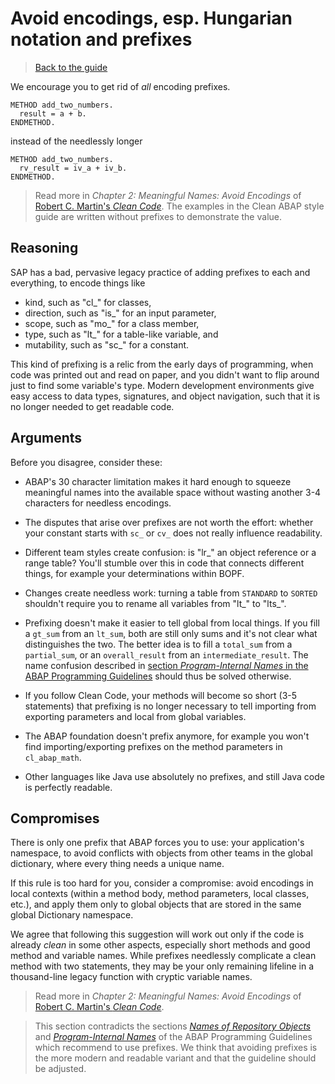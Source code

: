 # Avoid encodings, esp. Hungarian notation and prefixes

> [Back to the guide](../CleanABAP.md)

We encourage you to get rid of _all_ encoding prefixes.

```ABAP
METHOD add_two_numbers.
  result = a + b.
ENDMETHOD.
```

instead of the needlessly longer

```ABAP
METHOD add_two_numbers.
  rv_result = iv_a + iv_b.
ENDMETHOD.
```

> Read more in _Chapter 2: Meaningful Names: Avoid Encodings_ of [Robert C. Martin's _Clean Code_].
> The examples in the Clean ABAP style guide are written without prefixes to demonstrate the value.

[Robert C. Martin's _Clean Code_]: https://www.oreilly.com/library/view/clean-code/9780136083238/

## Reasoning

SAP has a bad, pervasive legacy practice of adding prefixes to each and everything, to encode things like

- kind, such as "cl_" for classes,
- direction, such as "is_" for an input parameter,
- scope, such as "mo_" for a class member,
- type, such as "lt_" for a table-like variable, and
- mutability, such as "sc_" for a constant.

This kind of prefixing is a relic from the early days of programming, when code was printed out and read on paper,
and you didn't want to flip around just to find some variable's type.
Modern development environments give easy access to data types, signatures, and object navigation,
such that it is no longer needed to get readable code.

## Arguments

Before you disagree, consider these:

- ABAP's 30 character limitation makes it hard enough to squeeze meaningful names
  into the available space without wasting another 3-4 characters for needless encodings.

- The disputes that arise over prefixes are not worth the effort:
  whether your constant starts with `sc_` or `cv_` does not really influence readability.

- Different team styles create confusion: is "lr_" an object reference or a range table?
  You'll stumble over this in code that connects different things, for example your determinations within BOPF.

- Changes create needless work: turning a table from `STANDARD` to `SORTED` shouldn't require you
  to rename all variables from "lt_" to "lts_".

- Prefixing doesn't make it easier to tell global from local things.
  If you fill a `gt_sum` from an `lt_sum`, both are still only sums and it's not clear what distinguishes the two.
  The better idea is to fill a `total_sum` from a `partial_sum`, or an `overall_result` from an `intermediate_result`.
  The name confusion described in
  [section _Program-Internal Names_ in the ABAP Programming Guidelines](https://help.sap.com/doc/abapdocu_751_index_htm/7.51/en-US/index.htm?file=abenprog_intern_names_guidl.htm)
  should thus be solved otherwise.

- If you follow Clean Code, your methods will become so short (3-5 statements)
  that prefixing is no longer necessary to tell importing from exporting parameters and local from global variables.

- The ABAP foundation doesn't prefix anymore, for example you won't find importing/exporting prefixes
  on the method parameters in `cl_abap_math`.

- Other languages like Java use absolutely no prefixes, and still Java code is perfectly readable.

## Compromises

There is only one prefix that ABAP forces you to use: your application's namespace,
to avoid conflicts with objects from other teams in the global dictionary, where every thing needs a unique name.

If this rule is too hard for you, consider a compromise:
avoid encodings in local contexts (within a method body, method parameters, local classes, etc.),
and apply them only to global objects that are stored in the same global Dictionary namespace.

We agree that following this suggestion will work out only if the code is already _clean_ in some other aspects,
especially short methods and good method and variable names.
While prefixes needlessly complicate a clean method with two statements,
they may be your only remaining lifeline in a thousand-line legacy function with cryptic variable names.

> Read more in _Chapter 2: Meaningful Names: Avoid Encodings_ of [Robert C. Martin's _Clean Code_].

> This section contradicts the sections [_Names of Repository Objects_](https://help.sap.com/doc/abapdocu_751_index_htm/7.51/en-US/index.htm?file=abenexit_procedure_guidl.htm)
> and [_Program-Internal Names_](https://help.sap.com/doc/abapdocu_751_index_htm/7.51/en-US/index.htm?file=abenexit_procedure_guidl.htm)
> of the ABAP Programming Guidelines which recommend to use prefixes.
> We think that avoiding prefixes is the more modern and readable variant and that the guideline should be adjusted.
